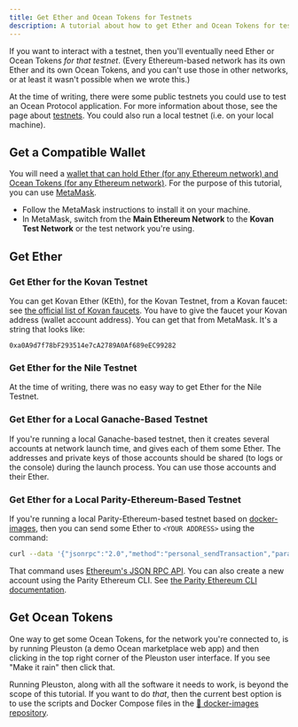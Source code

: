 ```yaml
---
title: Get Ether and Ocean Tokens for Testnets
description: A tutorial about how to get Ether and Ocean Tokens for testnets.
---
```


If you want to interact with a testnet, then you'll eventually need Ether or Ocean Tokens _for that testnet_. (Every Ethereum-based network has its own Ether and its own Ocean Tokens, and you can't use those in other networks, or at least it wasn't possible when we wrote this.)

At the time of writing, there were some public testnets you could use to test an Ocean Protocol application. For more information about those, see the page about [testnets](/concepts/testnets/). You could also run a local testnet (i.e. on your local machine).

## Get a Compatible Wallet

You will need a [wallet that can hold Ether (for any Ethereum network) and Ocean Tokens (for any Ethereum network)](/tutorials/wallets/). For the purpose of this tutorial, you can use [MetaMask](https://metamask.io/).

- Follow the MetaMask instructions to install it on your machine.
- In MetaMask, switch from the **Main Ethereum Network** to the **Kovan Test Network** or the test network you're using.

## Get Ether

### Get Ether for the Kovan Testnet

You can get Kovan Ether (KEth), for the Kovan Testnet, from a Kovan faucet: see [the official list of Kovan faucets](https://github.com/kovan-testnet/faucet). You have to give the faucet your Kovan address (wallet account address). You can get that from MetaMask. It's a string that looks like:

```text
0xa0A9d7f78bF293514e7cA2789A0Af689eEC99282
```

### Get Ether for the Nile Testnet

At the time of writing, there was no easy way to get Ether for the Nile Testnet.

### Get Ether for a Local Ganache-Based Testnet

If you're running a local Ganache-based testnet, then it creates several accounts at network launch time, and gives each of them some Ether. The addresses and private keys of those accounts should be shared (to logs or the console) during the launch process. You can use those accounts and their Ether.

### Get Ether for a Local Parity-Ethereum-Based Testnet

If you're running a local Parity-Ethereum-based testnet based on [docker-images](https://github.com/oceanprotocol/docker-images), then you can send some Ether to `<YOUR ADDRESS>` using the command:

```bash
curl --data '{"jsonrpc":"2.0","method":"personal_sendTransaction","params":[{"from":"0x00Bd138aBD70e2F00903268F3Db08f2D25677C9e","to":"<YOUR ADDRESS>","value":"0x7FFFFFFFFFFFFFFFFFF"}, "node0"],"id":0}' -H "Content-Type: application/json" -X POST localhost:8545
```

That command uses [Ethereum's JSON RPC API](https://wiki.parity.io/JSONRPC.html). You can also create a new account using the Parity Ethereum CLI. See [the Parity Ethereum CLI documentation](https://wiki.parity.io/CLI-Sub-commands).

## Get Ocean Tokens

One way to get some Ocean Tokens, for the network you're connected to, is by running Pleuston (a demo Ocean marketplace web app) and then clicking in the top right corner of the Pleuston user interface. If you see "Make it rain" then click that.

Running Pleuston, along with all the software it needs to work, is beyond the scope of this tutorial. If you want to do _that_, then the current best option is to use the scripts and Docker Compose files in the [🐳 docker-images repository](https://github.com/oceanprotocol/docker-images).

<repo name="docker-images"></repo>
